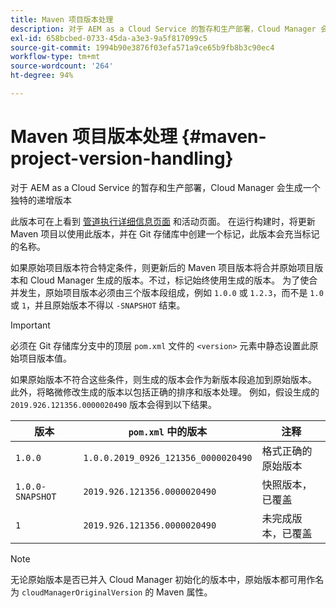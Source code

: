 ```yaml
---
title: Maven 项目版本处理
description: 对于 AEM as a Cloud Service 的暂存和生产部署，Cloud Manager 会生成一个独特的递增版本。
exl-id: 658bcbed-0733-45da-a3e3-9a5f817099c5
source-git-commit: 1994b90e3876f03efa571a9ce65b9fb8b3c90ec4
workflow-type: tm+mt
source-wordcount: '264'
ht-degree: 94%

---
```



# Maven 项目版本处理 {#maven-project-version-handling}

对于 AEM as a Cloud Service 的暂存和生产部署，Cloud Manager 会生成一个独特的递增版本

此版本可在上看到 [管道执行详细信息页面](/help/implementing/cloud-manager/configuring-pipelines/managing-pipelines.md#view-details) 和活动页面。 在运行构建时，将更新 Maven 项目以使用此版本，并在 Git 存储库中创建一个标记，此版本会充当标记的名称。

如果原始项目版本符合特定条件，则更新后的 Maven 项目版本将合并原始项目版本和 Cloud Manager 生成的版本。不过，标记始终使用生成的版本。 为了使合并发生，原始项目版本必须由三个版本段组成，例如 `1.0.0` 或 `1.2.3`，而不是 `1.0` 或 `1`，并且原始版本不得以 `-SNAPSHOT` 结束。

>[!IMPORTANT]
>
>必须在 Git 存储库分支中的顶层 `pom.xml` 文件的 `<version>` 元素中静态设置此原始项目版本值。

如果原始版本不符合这些条件，则生成的版本会作为新版本段追加到原始版本。 此外，将略微修改生成的版本以包括正确的排序和版本处理。 例如，假设生成的 `2019.926.121356.0000020490` 版本会得到以下结果。

| 版本 | `pom.xml` 中的版本 | 注释 |
|---|---|---|
| `1.0.0` | `1.0.0.2019_0926_121356_0000020490` | 格式正确的原始版本 |
| `1.0.0-SNAPSHOT` | `2019.926.121356.0000020490` | 快照版本，已覆盖 |
| `1` | `2019.926.121356.0000020490` | 未完成版本，已覆盖 |

>[!NOTE]
>
>无论原始版本是否已并入 Cloud Manager 初始化的版本中，原始版本都可用作名为 `cloudManagerOriginalVersion` 的 Maven 属性。
